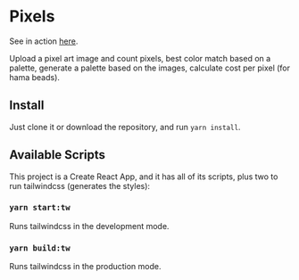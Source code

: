 # Pixels

See in action [here](https://lexcast.github.io/pixels/).

Upload a pixel art image and count pixels, best color match based on a palette, generate a palette based on the images, calculate cost per pixel (for hama beads).

## Install

Just clone it or download the repository, and run `yarn install`.

## Available Scripts

This project is a Create React App, and it has all of its scripts, plus two to run tailwindcss (generates the styles):

### `yarn start:tw`

Runs tailwindcss in the development mode.

### `yarn build:tw`

Runs tailwindcss in the production mode.<br />
